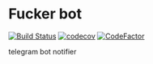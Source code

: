 # Fucker bot

[![Build Status](https://travis-ci.com/pool-party/fucker-bot.svg?branch=master)](https://travis-ci.com/pool-party/fucker-bot) [![codecov](https://codecov.io/gh/pool-party/fucker-bot/branch/master/graph/badge.svg)](https://codecov.io/gh/pool-party/fucker-bot) [![CodeFactor](https://www.codefactor.io/repository/github/pool-party/fucker-bot/badge)](https://www.codefactor.io/repository/github/pool-party/fucker-bot)

telegram bot notifier